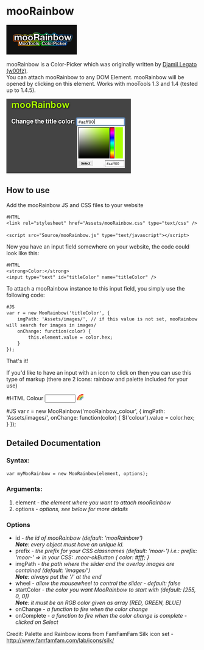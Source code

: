 mooRainbow
==========

![Screenshot](https://github.com/CBeloch/mooRainbow/blob/master/mooRainbow.png)

mooRainbow is a Color-Picker which was originally written by [Djamil Legato (w00fz)](http://moorainbow.woolly-sheep.net).  
You can attach mooRainbow to any DOM Element. mooRainbow will be opened by clicking on this element.
Works with mooTools 1.3 and 1.4 (tested up to 1.4.5).

![Screenshot](https://github.com/CBeloch/mooRainbow/blob/master/screenshot.png)

How to use
----------

Add the mooRainbow JS and CSS files to your website

	#HTML
	<link rel="stylesheet" href="Assets/mooRainbow.css" type="text/css" />
	
	<script src="Source/mooRainbow.js" type="text/javascript"></script>

Now you have an input field somewhere on your website, the code could look like this:

	#HTML
	<strong>Color:</strong>
	<input type="text" id="titleColor" name="titleColor" />

To attach a mooRainbow instance to this input field, you simply use the following code:

	#JS
	var r = new MooRainbow('titleColor', {
		imgPath: 'Assets/images/', // if this value is not set, mooRainbow will search for images in images/ 
		onChange: function(color) {
			this.element.value = color.hex;
		}
	});

That's it!

If you'd like to have an input with an icon to click on then you can use this type of markup (there are 2 icons: rainbow and palette included for your use)

  #HTML
  <label for="colour">Colour</label>
  <input size="7" type="text" name="colour" value="" id="colour"> 
  <img src="Assets/images/rainbow.png" alt="" width="16" height="16" class="rain" id="mooRainbow_colour">
  
  #JS
  var r = new MooRainbow('mooRainbow_colour', {
    imgPath: 'Assets/images/',
    onChange: function(color) {
      $('colour').value = color.hex;
    }
  });

Detailed Documentation
----------------------

### Syntax:

	var myMooRainbow = new MooRainbow(element, options);

### Arguments:

1. element - *the element where you want to attach mooRainbow*
2. options - *options, see below for more details*

### Options

- id - *the id of mooRainbow (default: 'mooRainbow')  
	**Note**: every object must have an unique id.*
- prefix - *the prefix for your CSS classnames (default: 'moor-')	i.e.: prefix: 'moor-' => in your CSS: .moor-okButton { color: #fff; }*
- imgPath - *the path where the slider and the overlay images are contained (default: 'images/')  
	**Note**: always put the '/' at the end*
- wheel - *allow the mousewheel to control the slider - default: false*
- startColor - *the color you want MooRainbow to start with (default: [255, 0, 0])  
	**Note**: it must be an RGB color given as array [RED, GREEN, BLUE]*
- onChange - *a function to fire when the color change*
- onComplete - *a function to fire when the color change is complete - clicked on Select*

Credit: Palette and Rainbow icons from FamFamFam Silk icon set - http://www.famfamfam.com/lab/icons/silk/
